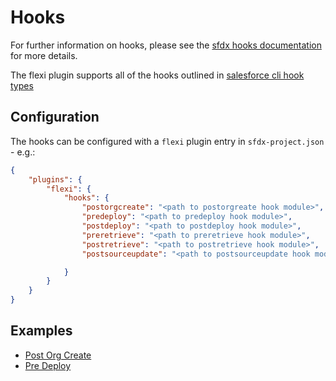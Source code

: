 # Hooks

For further information on hooks, please see the [sfdx hooks documentation](https://developer.salesforce.com/docs/atlas.en-us.sfdx_cli_plugins.meta/sfdx_cli_plugins/cli_plugins_customize_hooks.htm) for more details.

The flexi plugin supports all of the hooks outlined in [salesforce cli hook types](https://developer.salesforce.com/docs/atlas.en-us.sfdx_cli_plugins.meta/sfdx_cli_plugins/cli_plugins_customize_hooks_list.htm)

## Configuration

The hooks can be configured with a `flexi` plugin entry in `sfdx-project.json` - e.g.:

```json
{
    "plugins": {
        "flexi": {
            "hooks": {
                "postorgcreate": "<path to postorgreate hook module>",
                "predeploy": "<path to predeploy hook module>",
                "postdeploy": "<path to postdeploy hook module>",
                "preretrieve": "<path to preretrieve hook module>",
                "postretrieve": "<path to postretrieve hook module>",
                "postsourceupdate": "<path to postsourceupdate hook module>"

            }
        }
    }
}
```

## Examples

- [Post Org Create](./postorgcreate.md)
- [Pre Deploy](./predeploy.md)